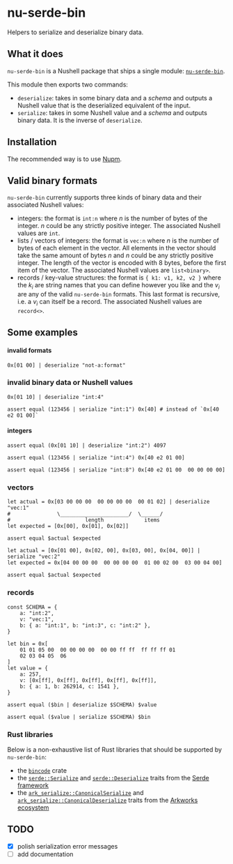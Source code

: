 # nu-serde-bin
Helpers to serialize and deserialize binary data.

## What it does

`nu-serde-bin` is a Nushell package that ships a single module: [`nu-serde-bin`](nu-serde-bin/mod.nu).

This module then exports two commands:
- `deserialize`: takes in some binary data and a _schema_ and outputs a Nushell value that is the
  deserialized equivalent of the input.
- `serialize`: takes in some Nushell value and a _schema_ and outputs binary data. It is the inverse
  of `deserialize`.

## Installation
The recommended way is to use [Nupm](https://github.com/nushell/nupm).

## Valid binary formats

`nu-serde-bin` currently supports three kinds of binary data and their associated Nushell values:
- integers: the format is `int:n` where $n$ is the number of bytes of the integer. $n$ could be
  any strictly positive integer. The associated Nushell values are `int`.
- lists / vectors of integers: the format is `vec:n` where $n$ is the number of bytes of each element
  in the vector. All elements in the vector should take the same amount of bytes $n$ and $n$ could be
  any strictly positive integer. The length of the vector is encoded with $8$ bytes, before the first
  item of the vector. The associated Nushell values are `list<binary>`.
- records / key-value structures: the format is `{ k1: v1, k2, v2 }` where the $k_i$ are string
  names that you can define however you like and the $v_i$ are any of the valid `nu-serde-bin`
  formats. This last format is recursive, i.e. a $v_i$ can itself be a record. The associated
  Nushell values are `record<>`.

## Some examples
#### invalid formats
```nushell
0x[01 00] | deserialize "not-a:format"
```

### invalid binary data or Nushell values
```nushell
0x[01 10] | deserialize "int:4"
```

```nushell
assert equal (123456 | serialize "int:1") 0x[40] # instead of `0x[40 e2 01 00]`
```

#### integers
```nushell
assert equal (0x[01 10] | deserialize "int:2") 4097
```

```nushell
assert equal (123456 | serialize "int:4") 0x[40 e2 01 00]
```

```nushell
assert equal (123456 | serialize "int:8") 0x[40 e2 01 00  00 00 00 00]
```

### vectors
```nushell
let actual = 0x[03 00 00 00  00 00 00 00  00 01 02] | deserialize "vec:1"
#               \______________________/  \______/
#                        length             items
let expected = [0x[00], 0x[01], 0x[02]]

assert equal $actual $expected
```

```nushell
let actual = [0x[01 00], 0x[02, 00], 0x[03, 00], 0x[04, 00]] | serialize "vec:2"
let expected = 0x[04 00 00 00  00 00 00 00  01 00 02 00  03 00 04 00]

assert equal $actual $expected
```

### records
```nushell
const SCHEMA = {
    a: "int:2",
    v: "vec:1",
    b: { a: "int:1", b: "int:3", c: "int:2" },
}

let bin = 0x[
    01 01 05 00  00 00 00 00  00 00 ff ff  ff ff ff 01
    02 03 04 05  06
]
let value = {
    a: 257,
    v: [0x[ff], 0x[ff], 0x[ff], 0x[ff], 0x[ff]],
    b: { a: 1, b: 262914, c: 1541 },
}
```

```nushell
assert equal ($bin | deserialize $SCHEMA) $value
```

```nushell
assert equal ($value | serialize $SCHEMA) $bin
```

### Rust libraries
Below is a non-exhaustive list of Rust libraries that should be supported by `nu-serde-bin`:
- the [`bincode`] crate
- the [`serde::Serialize`] and [`serde::Deserialize`] traits from the [Serde framework][Serde]
- the [`ark_serialize::CanonicalSerialize`] and [`ark_serialize::CanonicalDeserialize`] traits from the [Arkworks ecosystem][Arkworks]


## TODO
- [x] polish serialization error messages
- [ ] add documentation

[`bincode`]: https://docs.rs/bincode/latest/bincode/
[`serde::Serialize`]: https://docs.rs/serde/1.0.204/serde/trait.Serialize.html
[`serde::Deserialize`]: https://docs.rs/serde/1.0.204/serde/trait.Deserialize.html
[Serde]: https://serde.rs/
[`ark_serialize::CanonicalSerialize`]: https://docs.rs/ark-serialize/latest/ark_serialize/trait.CanonicalSerialize.html
[`ark_serialize::CanonicalDeserialize`]: https://docs.rs/ark-serialize/latest/ark_serialize/trait.CanonicalDeserialize.html
[Arkworks]: https://github.com/arkworks-rs
